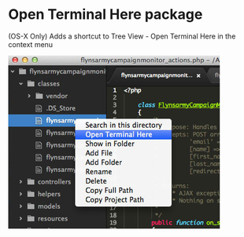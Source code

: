 # Open Terminal Here package

(OS-X Only) Adds a shortcut to Tree View - Open Terminal Here in the context menu

![Context menu entry to open a terminal at the given files path](screenshot-1.jpg)
